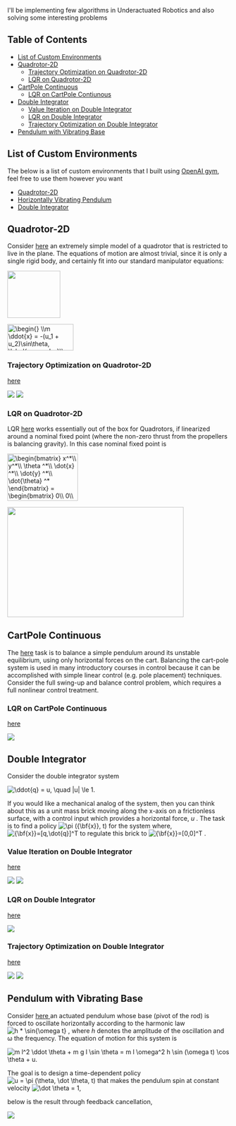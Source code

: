 I'll be implementing few algorithms in Underactuated Robotics and also solving some interesting problems

## Table of Contents
- [List of Custom Environments](#list-of-custom-environments)
- [Quadrotor-2D](#quadrotor-2d)
  * [Trajectory Optimization on Quadrotor-2D](#trajectory-optimization-on-quadrotor-2d)
  * [LQR on Quadrotor-2D](#lqr-on-quadrotor-2d)
- [CartPole Continuous](#cartpole-continuous)
  * [LQR on CartPole Contiunous](#lqr-on-cartpole-continuous)
- [Double Integrator](#double-integrator)
  * [Value Iteration on Double Integrator](#value-iteration-on-double-integrator)
  * [LQR on Double Integrator](#lqr-on-double-integrator)
  * [Trajectory Optimization on Double Integrator](#trajectory-optimization-on-double-integrator)
- [Pendulum with Vibrating Base](#pendulum-with-vibrating-base)


## List of Custom Environments
The below is a list of custom environments that I built using <a href="https://gym.openai.com/">OpenAI gym</a>, feel free to use them however you want
  * [Quadrotor-2D](https://github.com/tayalmanan28/UnderactuatedRobotics/blob/master/custom-environments/gym_custom_envs/envs/quadrotor_2d_env.py)
  * [Horizontally Vibrating Pendulum](https://github.com/tayalmanan28/underactuated_systems/blob/master/custom-environments/gym_custom_envs/envs/vibrating_pendulum_env.py)
  * [Double Integrator](https://github.com/tayalmanan28/underactuated_systems/blob/master/custom-environments/gym_custom_envs/envs/double_integrator_env.py)

## Quadrotor-2D
<p> Consider <a href="https://github.com/tayalmanan28/underactuated_systems/blob/master/custom-environments/gym_custom_envs/envs/quadrotor_2d_env.py">here</a> an extremely simple model of a quadrotor that is restricted to live in the plane. The equations of motion are almost trivial, since it is only a single rigid body, and certainly fit into our standard manipulator equations: </p>

<p><img src="https://github.com/tayalmanan28/underactuated_systems/blob/master/Quadrotor%202D%20/gifs/quadrotor-2d.png" width="120" height="107"/> </p>
<p>
<img src="https://latex.codecogs.com/gif.latex?\begin{}&space;\\m&space;\ddot{x}&space;=&space;-(u_1&space;&plus;&space;u_2)\sin\theta,&space;\label{eq:quad_x}\\&space;m&space;\ddot{y}&space;=&space;(u_1&space;&plus;&space;u_2)\cos\theta&space;-&space;mg,&space;\label{eq:quad_y}\\&space;I&space;\ddot\theta&space;=&space;r&space;(u_1&space;-&space;u_2)&space;\label{eq:quad_theta}&space;\end{}" title="\begin{} \\m \ddot{x} = -(u_1 + u_2)\sin\theta, \label{eq:quad_x}\\ m \ddot{y} = (u_1 + u_2)\cos\theta - mg, \label{eq:quad_y}\\ I \ddot\theta = r (u_1 - u_2) \label{eq:quad_theta} \end{}" width="150" height="60"/>
</p>

### Trajectory Optimization on Quadrotor-2D
[here](https://github.com/tayalmanan28/underactuated_systems/blob/master/Quadrotor%202D%20/trajectory_optimisation.ipynb)

![](https://github.com/tayalmanan28/underactuated_systems/blob/master/Quadrotor%202D%20/gifs/trajopt_quad2d.gif)
![](https://github.com/tayalmanan28/underactuated_systems/blob/master/Quadrotor%202D%20/gifs/trajopt_quadrotor2d.png)

### LQR on Quadrotor-2D
LQR [here](https://github.com/tayalmanan28/underactuated_systems/blob/master/Quadrotor%202D%20/lqr.ipynb) works essentially out of the box for Quadrotors, if linearized around a nominal fixed point (where the non-zero thrust from the propellers is balancing gravity).
In this case nominal fixed point is 
<p>
 <img src="https://latex.codecogs.com/gif.latex?\begin{bmatrix}&space;x^*\\&space;y^*\\&space;\theta&space;^*\\&space;\dot{x}&space;^*\\&space;\dot{y}&space;^*\\&space;\dot{\theta}&space;^*&space;\end{bmatrix}&space;=&space;\begin{bmatrix}&space;0\\&space;0\\&space;0\\&space;0\\&space;0\\&space;0&space;\end{bmatrix}&space;and&space;\begin{bmatrix}&space;u_1^*\\&space;u_2^*&space;\end{bmatrix}&space;=&space;\begin{bmatrix}&space;\frac{mg}{2}\\&space;\frac{mg}{2}&space;\end{bmatrix}" title="\begin{bmatrix} x^*\\ y^*\\ \theta ^*\\ \dot{x} ^*\\ \dot{y} ^*\\ \dot{\theta} ^* \end{bmatrix} = \begin{bmatrix} 0\\ 0\\ 0\\ 0\\ 0\\ 0 \end{bmatrix} and \begin{bmatrix} u_1^*\\ u_2^* \end{bmatrix} = \begin{bmatrix} \frac{mg}{2}\\ \frac{mg}{2} \end{bmatrix}" width="160" height="107"/>
</p>

<img src="https://github.com/tayalmanan28/underactuated_systems/blob/master/Quadrotor%202D%20/gifs/quadrotor_lqr.gif" width="400" height="250"/>

## CartPole Continuous

The [here](https://github.com/tayalmanan28/underactuated_systems/blob/master/custom-environments/gym_custom_envs/envs/cart_pole_conti_env.py) task is to balance a simple pendulum around its unstable equilibrium, using only horizontal forces on the cart. Balancing the cart-pole system is used in many introductory courses in control because it can be accomplished with simple linear control (e.g. pole placement) techniques.
Consider the full swing-up and balance control problem, which requires a full nonlinear control treatment.

### LQR on CartPole Continuous
[here](https://github.com/tayalmanan28/underactuated_systems/blob/master/Cart%20Pole%20Continuous/lqr.ipynb)

![](https://github.com/tayalmanan28/underactuated_systems/blob/master/Cart%20Pole%20Continuous/gifs/cart_lqr.gif)

## Double Integrator
<p>Consider the double integrator system</p>

<p><img src="https://latex.codecogs.com/gif.latex?\ddot{q}&space;=&space;u,&space;\quad&space;|u|&space;\le&space;1." title="\ddot{q} = u, \quad |u| \le 1." /></p>

<p>If you would like a mechanical analog of the system, then you can think about this as a unit mass brick moving along the x-axis on a frictionless surface, with a control input which provides a horizontal force, <i>u</i> . The task is to find a policy <img src="https://latex.codecogs.com/gif.latex?\pi&space;({\bf{x}},&space;t)" title="\pi ({\bf{x}}, t)" /> for the system where, 
 <img src="https://latex.codecogs.com/gif.latex?{\bf{x}}=[q,\dot{q}]^T" title="{\bf{x}}=[q,\dot{q}]^T" /> to regulate this brick to <img src="https://latex.codecogs.com/gif.latex?{\bf{x}}=[0,0]^T" title="{\bf{x}}=[0,0]^T" /> 
.
</p>

### Value Iteration on Double Integrator
[here](https://github.com/tayalmanan28/underactuated_systems/blob/master/Double%20Integrator/value_iteration.py)

![](https://github.com/tayalmanan28/underactuated_systems/blob/master/Double%20Integrator/gifs/min_time_value_iter.gif)
![](https://github.com/tayalmanan28/underactuated_systems/blob/master/Double%20Integrator/gifs/quad_value_iter.gif)

### LQR on Double Integrator

<p><a href="https://github.com/tayalmanan28/underactuated_systems/blob/master/Double%20Integrator/lqr.ipynb">here</a></p>
<p><img src="https://github.com/tayalmanan28/underactuated_systems/blob/master/Double%20Integrator/gifs/d_i_lqr.gif" /></p>

### Trajectory Optimization on Double Integrator
[here](https://github.com/tayalmanan28/underactuated_systems/blob/master/Double%20Integrator/trajectory_optimization.ipynb)

![](https://github.com/tayalmanan28/underactuated_systems/blob/master/Double%20Integrator/gifs/d_i_trajopt.gif)
![](https://github.com/tayalmanan28/underactuated_systems/blob/master/Double%20Integrator/gifs/trajopt_d_i.png)

## Pendulum with Vibrating Base

<p>Consider <a href = https://github.com/tayalmanan28/underactuated_systems/tree/master/Pendulum%20with%20Vibrating%20Base> here </a>
 an actuated pendulum whose base (pivot of the rod) is forced to oscillate horizontally according to the harmonic law
<img src="https://latex.codecogs.com/gif.latex?h&space;*&space;\sin{\omega&space;t}" title="h * \sin{\omega t}" />
 , where <i>h</i> denotes the amplitude of the oscillation and &omega; the frequency. The equation of motion for this system is</p>

<p><img src="https://latex.codecogs.com/gif.latex?m&space;l^2&space;\ddot&space;\theta&space;&plus;&space;m&space;g&space;l&space;\sin&space;\theta&space;=&space;m&space;l&space;\omega^2&space;h&space;\sin&space;(\omega&space;t)&space;\cos&space;\theta&space;&plus;&space;u." title="m l^2 \ddot \theta + m g l \sin \theta = m l \omega^2 h \sin (\omega t) \cos \theta + u." /></p>

<p>The goal is to design a time-dependent policy <img src="https://latex.codecogs.com/gif.latex?u&space;=&space;\pi&space;(\theta,&space;\dot&space;\theta,&space;t)" title="u = \pi (\theta, \dot \theta, t)" /> that makes the pendulum spin at constant velocity <img src="https://latex.codecogs.com/gif.latex?\dot&space;\theta&space;=&space;1" title="\dot \theta = 1" />,</p>
 
 
<p>below is the result through feedback cancellation,</p>

<p><img src="https://github.com/tayalmanan28/underactuated_systems/blob/master/Pendulum%20with%20Vibrating%20Base/gifs/vibPen_const_ang_vel.gif" /></p>
